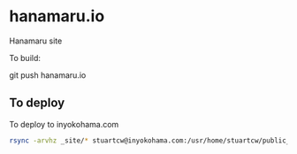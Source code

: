 # hanamaru.io
Hanamaru site


To build:

git push hanamaru.io

## To deploy 
To deploy to inyokohama.com

```bash
rsync -arvhz _site/* stuartcw@inyokohama.com:/usr/home/stuartcw/public_html/hanamaru.io
```
